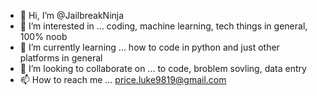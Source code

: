 - 👋 Hi, I’m @JailbreakNinja
- 👀 I’m interested in ... coding, machine learning, tech things in general, 100% noob
- 🌱 I’m currently learning ... how to code in python and just other platforms in general
- 💞️ I’m looking to collaborate on ... to code, broblem sovling, data entry
- 📫 How to reach me ... price.luke9819@gmail.com

<!---
JailbreakNinja/JailbreakNinja is a ✨ special ✨ repository because its `README.md` (this file) appears on your GitHub profile.
You can click the Preview link to take a look at your changes.
--->
